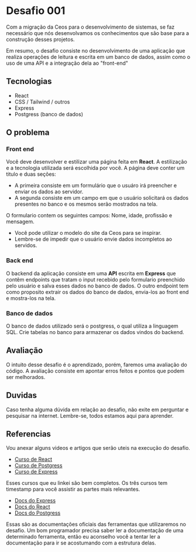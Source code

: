 # Desafio 001

Com a migração da Ceos para o desenvolvimento de sistemas, se faz necessário que
nós desenvolvamos os conhecimentos que são base para a construção desses
projetos.

Em resumo, o desafio consiste no desenvolvimento de uma aplicação que realiza
operações de leitura e escrita em um banco de dados, assim como o uso de uma API
e a integração dela ao "front-end"

## Tecnologias

- React
- CSS / Tailwind / outros
- Express
- Postgress (banco de dados)

## O problema

### Front end

Você deve desenvolver e estilizar uma página feita em **React**. A estilização e
a tecnologia utilizada será escolhida por você. A página deve conter um titulo e
duas seções:

- A primeira consiste em um formulário que o usuáro irá preencher e enviar os
  dados ao servidor.
- A segunda consiste em um campo em que o usuário solicitará os dados presentes
  no banco e os mesmos serão mostrados na tela.

O formulario contem os seguintes campos: Nome, idade, profissão e mensagem.

- Você pode utilizar o modelo do site da Ceos para se inspirar.
- Lembre-se de impedir que o usuário envie dados incompletos ao servidos.

### Back end

O backend da aplicação consiste em uma **API** escrita em **Express** que contêm
endpoints que tratam o input recebido pelo formulario preenchido pelo usuário e
salva esses dados no banco de dados. O outro endpoint tem como proposito extrair
os dados do banco de dados, envia-los ao front end e mostra-los na tela.

### Banco de dados

O banco de dados utilizado será o postgress, o qual utiliza a linguagem SQL.
Crie tabelas no banco para armazenar os dados vindos do backend.

## Avaliação

O intuito desse desafio é o aprendizado, porém, faremos uma avaliação do código.
A avaliação consiste em apontar erros feitos e pontos que podem ser melhorados.

## Duvidas

Caso tenha alguma dúvida em relação ao desafio, não exite em perguntar e
pesquisar na internet. Lembre-se, todos estamos aqui para aprender.

## Referencias

Vou anexar alguns videos e artigos que serão uteis na execução do desafio.

- [Curso de React](https://www.youtube.com/watch?v=bMknfKXIFA8)
- [Curso de Postgress](https://www.youtube.com/watch?v=qw--VYLpxG4)
- [Curso de Express](https://www.youtube.com/watch?v=Oe421EPjeBE&t=104s)

Esses cursos que eu linkei são bem completos. Os três cursos tem timestamp para
você assistir as partes mais relevantes.

- [Docs do Express](https://expressjs.com/)
- [Docs do React](https://react.dev/)
- [Docs do Postgress](https://www.postgresql.org/docs/current/)

Essas são as documentações oficiais das ferramentas que utilizaremos no desafio.
Um bom programador precisa saber ler a documentação de uma determinado
ferramenta, então eu aconselho você a tentar ler a documentação para ir se
acostumando com a estrutura delas.
